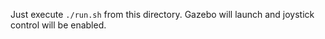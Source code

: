 Just execute `./run.sh` from this directory. Gazebo will launch and joystick control will be enabled.